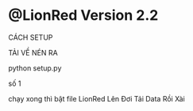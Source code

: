 # @LionRed Version 2.2

CÁCH SETUP 

TẢI VỀ NÉN RA 

python setup.py

số 1 

chạy xong thì bật file LionRed Lên Đơi Tải Data Rồi Xài 
